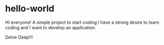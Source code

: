 # hello-world

Hi everyone! 
A simple project to start coding
I have a strong desire to learn coding and I want to develop an application. 

Delve Deep!!!
